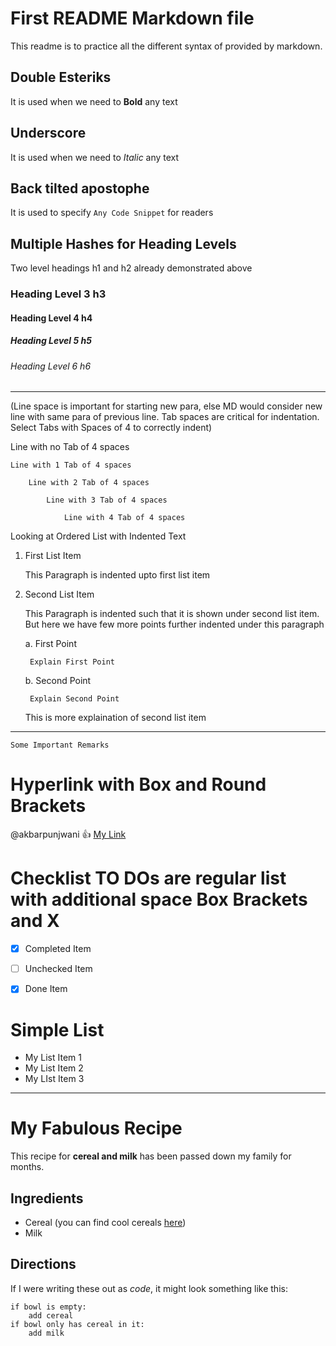 # First README Markdown file
This readme is to practice all the different syntax of provided by markdown.

## Double Esteriks
It is used when we need to **Bold** any text

## Underscore
It is used when we need to _Italic_ any text

## Back tilted apostophe
It is used to specify `Any Code Snippet` for readers

## Multiple Hashes for Heading Levels
Two level headings h1 and h2 already demonstrated above
### Heading Level 3 h3
#### Heading Level 4 h4
##### Heading Level 5 h5
###### Heading Level 6 h6

---------------------
(Line space is important for starting new para, else MD would consider new line with same para of previous line. Tab spaces are critical for indentation. Select Tabs with Spaces of 4 to correctly indent)

Line with no Tab of 4 spaces

	Line with 1 Tab of 4 spaces
	
		Line with 2 Tab of 4 spaces
		
			Line with 3 Tab of 4 spaces
			
				Line with 4 Tab of 4 spaces



Looking at Ordered List with Indented Text

1. First List Item

	This Paragraph is indented upto first list item

2. Second List Item

	This Paragraph is indented such that it is shown under second list item. But here we have few more points further indented under this paragraph

	a. First Point

		Explain First Point

	b. Second Point

		Explain Second Point
	
	This is more explaination of second list item
	
---------------------
	
~~~
Some Important Remarks
~~~

# Hyperlink with Box and Round Brackets

@akbarpunjwani :+1: [My Link](http://www.yahoo.com)

# Checklist TO DOs are regular list with additional space Box Brackets and X

- [x] Completed Item

- [ ] Unchecked Item

- [X] Done Item

# Simple List

- My List Item 1
- My List Item 2
- My LIst Item 3

------------------------
<!--- 

Copy this code into a text editor with Markdown preview,
OR, you can use Dillinger (https://dillinger.io).

Rewrite this HTML as Markdown.
Take note of:
- How much less code you are writing.
- How readable Markdown vs. HTML is.

Once you're done, go ahead and submit.
You don't need to paste the code back in here.

--->

# My Fabulous Recipe

This recipe for **cereal and milk** has been passed down my family for months.

## Ingredients
- Cereal (you can find cool cereals [here](www.example.com/coolcereals))
- Milk

## Directions

If I were writing these out as <em>code</em>, it might look something like this:

```
if bowl is empty:
    add cereal
if bowl only has cereal in it:
    add milk
```
